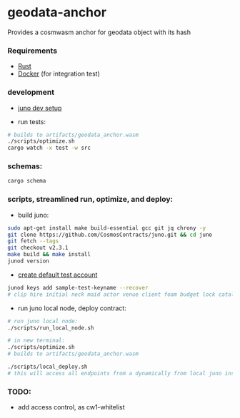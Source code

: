 # geodata-anchor

Provides a cosmwasm anchor for geodata object with its hash
### Requirements
* [Rust](https://www.rust-lang.org/tools/install)
* [Docker](https://www.docker.com/) (for integration test)
### development
* [juno dev setup](https://docs.junonetwork.io/smart-contracts-and-junod-development/getting-started)

* run tests:
```sh
# builds to artifacts/geodata_anchor.wasm
./scripts/optimize.sh
cargo watch -x test -w src
```
### schemas:
```sh
cargo schema
```
### scripts, streamlined run, optimize, and deploy:
* build juno:
```sh
sudo apt-get install make build-essential gcc git jq chrony -y
git clone https://github.com/CosmosContracts/juno.git && cd juno
git fetch --tags
git checkout v2.3.1
make build && make install
junod version
```
* [create default test account](https://docs.junonetwork.io/smart-contracts-and-junod-development/junod-local-dev-setup)
```sh
junod keys add sample-test-keyname --recover
# clip hire initial neck maid actor venue client foam budget lock catalog sweet steak waste crater broccoli pipe steak sister coyote moment obvious choose
```
* run juno local node, deploy contract:
```sh
# run juno local node:
./scripts/run_local_node.sh

# in new terminal:
./scripts/optimize.sh
# builds to artifacts/geodata_anchor.wasm

./scripts/local_deploy.sh
# this will access all endpoints from a dynamically from local juno instance.

```
### TODO:
* add access control, as cw1-whitelist